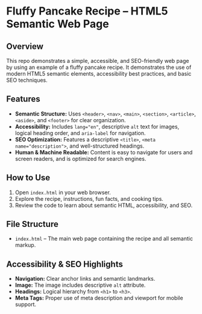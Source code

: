 # Fluffy Pancake Recipe – HTML5 Semantic Web Page

## Overview

This repo demonstrates a simple, accessible, and SEO-friendly web page by using an example of a fluffy pancake recipe. It demonstrates the use of modern HTML5 semantic elements, accessibility best practices, and basic SEO techniques.

## Features

- **Semantic Structure:** Uses `<header>`, `<nav>`, `<main>`, `<section>`, `<article>`, `<aside>`, and `<footer>` for clear organization.
- **Accessibility:** Includes `lang="en"`, descriptive `alt` text for images, logical heading order, and `aria-label` for navigation.
- **SEO Optimization:** Features a descriptive `<title>`, `<meta name="description">`, and well-structured headings.
- **Human & Machine Readable:** Content is easy to navigate for users and screen readers, and is optimized for search engines.

## How to Use

1. Open `index.html` in your web browser.
2. Explore the recipe, instructions, fun facts, and cooking tips.
3. Review the code to learn about semantic HTML, accessibility, and SEO.

## File Structure

- `index.html` – The main web page containing the recipe and all semantic markup.

## Accessibility & SEO Highlights

- **Navigation:** Clear anchor links and semantic landmarks.
- **Image:** The image includes descriptive `alt` attribute.
- **Headings:** Logical hierarchy from `<h1>` to `<h3>`.
- **Meta Tags:** Proper use of meta description and viewport for mobile support.


